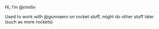 Hi, I’m @nmiliv <br>

Used to work with @gunnaero on rocket stuff, might do other stuff later (such as more rockets)

<!---
nmiliv/nmiliv is a ✨ special ✨ repository because its `README.md` (this file) appears on your GitHub profile.
You can click the Preview link to take a look at your changes.
--->
